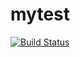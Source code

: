 # mytest
[![Build Status](https://travis-ci.org/michaelliao/openweixin.svg?branch=master)](https://travis-ci.org/michaelliao/openweixin)
